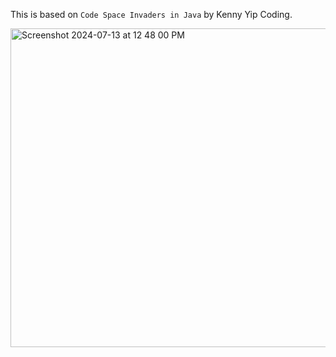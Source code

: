 This is based on `Code Space Invaders in Java` by Kenny Yip Coding.


<img width="510" alt="Screenshot 2024-07-13 at 12 48 00 PM" src="https://github.com/user-attachments/assets/dcaad288-9fa3-4b8d-a5db-f7b587ed7680">
